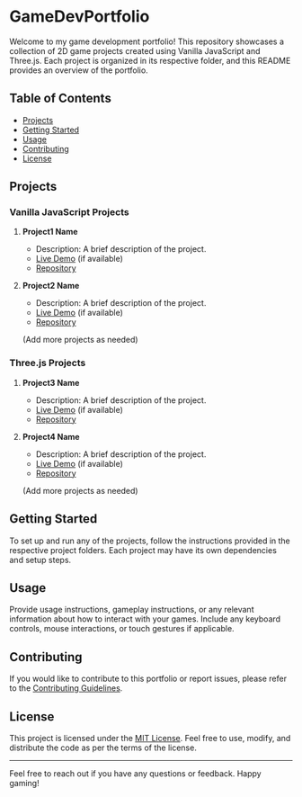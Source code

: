 # GameDevPortfolio

Welcome to my game development portfolio! This repository showcases a collection of 2D game projects created using Vanilla JavaScript and Three.js. Each project is organized in its respective folder, and this README provides an overview of the portfolio.

## Table of Contents

- [Projects](#projects)
- [Getting Started](#getting-started)
- [Usage](#usage)
- [Contributing](#contributing)
- [License](#license)

## Projects

### Vanilla JavaScript Projects

1. **Project1 Name**
   - Description: A brief description of the project.
   - [Live Demo](#) (if available)
   - [Repository](link-to-repo)

2. **Project2 Name**
   - Description: A brief description of the project.
   - [Live Demo](#) (if available)
   - [Repository](link-to-repo)

   (Add more projects as needed)

### Three.js Projects

1. **Project3 Name**
   - Description: A brief description of the project.
   - [Live Demo](#) (if available)
   - [Repository](link-to-repo)

2. **Project4 Name**
   - Description: A brief description of the project.
   - [Live Demo](#) (if available)
   - [Repository](link-to-repo)

   (Add more projects as needed)

## Getting Started

To set up and run any of the projects, follow the instructions provided in the respective project folders. Each project may have its own dependencies and setup steps.

## Usage

Provide usage instructions, gameplay instructions, or any relevant information about how to interact with your games. Include any keyboard controls, mouse interactions, or touch gestures if applicable.

## Contributing

If you would like to contribute to this portfolio or report issues, please refer to the [Contributing Guidelines](CONTRIBUTING.md).

## License

This project is licensed under the [MIT License](LICENSE). Feel free to use, modify, and distribute the code as per the terms of the license.

---

Feel free to reach out if you have any questions or feedback. Happy gaming!

